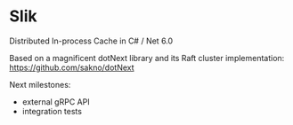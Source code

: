 # Slik
Distributed In-process Cache in C# / Net 6.0

Based on a magnificent dotNext library and its Raft cluster implementation: https://github.com/sakno/dotNext

Next milestones: 
* external gRPC API
* integration tests
